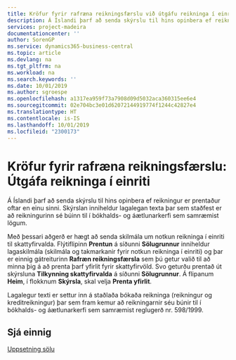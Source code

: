```yaml
---
title: Kröfur fyrir rafræna reikningsfærslu við útgáfu reikninga í einriti
description: Á Íslandi þarf að senda skýrslu til hins opinbera ef reikningur er prentaður oftar en einu sinni.
services: project-madeira
documentationcenter: ''
author: SorenGP
ms.service: dynamics365-business-central
ms.topic: article
ms.devlang: na
ms.tgt_pltfrm: na
ms.workload: na
ms.search.keywords: ''
ms.date: 10/01/2019
ms.author: sgroespe
ms.openlocfilehash: a1317ea959f73a7908d09d5032aca360315ee6e4
ms.sourcegitcommit: 02e704bc3e01d62072144919774f1244c42827e4
ms.translationtype: HT
ms.contentlocale: is-IS
ms.lasthandoff: 10/01/2019
ms.locfileid: "2300173"
---
```

# <a name="electronic-invoicing-requirement-issuing-single-copy-invoice"></a>Kröfur fyrir rafræna reikningsfærslu: Útgáfa reikninga í einriti
Á Íslandi þarf að senda skýrslu til hins opinbera ef reikningur er prentaður oftar en einu sinni. Skýrslan inniheldur lagalegan texta þar sem staðfest er að reikningurinn sé búinn til í bókhalds- og áætlunarkerfi sem samræmist lögum.  

Með þessari aðgerð er hægt að senda skilmála um notkun reikninga í einriti til skattyfirvalda. Flýtiflipinn **Prentun** á síðunni **Sölugrunnur** inniheldur lagaskilmála (skilmála og takmarkanir fyrir notkun reikninga í einriti) og þar er einnig gátreiturinn **Rafræn reikningsfærsla** sem þú getur valið til að minna þig á að prenta þarf yfirlit fyrir skattyfirvöld. Svo geturðu prentað út skýrsluna **Tilkynning skattyfirvalda** á síðunni **Sölugrunnur**. Á flipanum **Heim**, í flokknum **Skýrsla**, skal velja **Prenta yfirlit**.  

Lagalegur texti er settur inn á staðlaða bókaða reikninga (reikningur og kreditreikningur) þar sem fram kemur að reikningarnir séu búnir til í bókhalds- og áætlunarkerfi sem samræmist reglugerð nr. 598/1999.  

## <a name="see-also"></a>Sjá einnig
[Uppsetning sölu](../../sales-setup-sales.md)  
